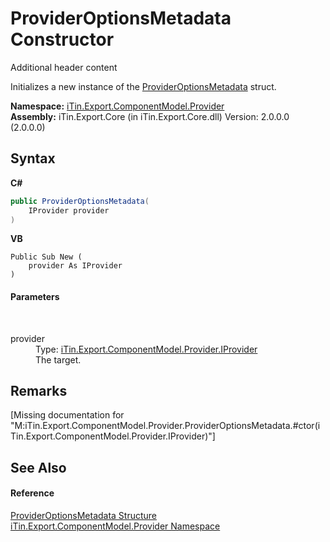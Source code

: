 # ProviderOptionsMetadata Constructor 
Additional header content 

Initializes a new instance of the <a href="T_iTin_Export_ComponentModel_Provider_ProviderOptionsMetadata">ProviderOptionsMetadata</a> struct.

**Namespace:**&nbsp;<a href="N_iTin_Export_ComponentModel_Provider">iTin.Export.ComponentModel.Provider</a><br />**Assembly:**&nbsp;iTin.Export.Core (in iTin.Export.Core.dll) Version: 2.0.0.0 (2.0.0.0)

## Syntax

**C#**<br />
``` C#
public ProviderOptionsMetadata(
	IProvider provider
)
```

**VB**<br />
``` VB
Public Sub New ( 
	provider As IProvider
)
```


#### Parameters
&nbsp;<dl><dt>provider</dt><dd>Type: <a href="T_iTin_Export_ComponentModel_Provider_IProvider">iTin.Export.ComponentModel.Provider.IProvider</a><br />The target.</dd></dl>

## Remarks
\[Missing <remarks> documentation for "M:iTin.Export.ComponentModel.Provider.ProviderOptionsMetadata.#ctor(iTin.Export.ComponentModel.Provider.IProvider)"\]

## See Also


#### Reference
<a href="T_iTin_Export_ComponentModel_Provider_ProviderOptionsMetadata">ProviderOptionsMetadata Structure</a><br /><a href="N_iTin_Export_ComponentModel_Provider">iTin.Export.ComponentModel.Provider Namespace</a><br />